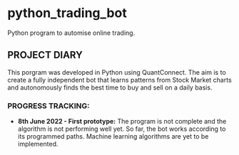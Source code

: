 # python_trading_bot
Python program to automise online trading.


## PROJECT DIARY
This porgram was developed in Python using QuantConnect. The aim is to create a fully independent bot that learns patterns from Stock Market charts and autonomously finds the best time to buy and sell on a daily basis.


### PROGRESS TRACKING:
* **8th June 2022 - First prototype:**
The program is not complete and the algorithm is not performing well yet. So far, the bot works according to its programmed paths. Machine learning algorithms are yet to be implemented.
